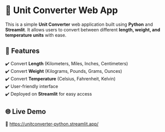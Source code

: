 # 🔄 Unit Converter Web App  

This is a simple **Unit Converter** web application built using **Python** and **Streamlit**. It allows users to convert between different **length, weight, and temperature units** with ease.

## 🚀 Features  
✔️ Convert **Length** (Kilometers, Miles, Inches, Centimeters)  
✔️ Convert **Weight** (Kilograms, Pounds, Grams, Ounces)  
✔️ Convert **Temperature** (Celsius, Fahrenheit, Kelvin)  
✔️ User-friendly interface  
✔️ Deployed on **Streamlit** for easy access  

## 🌐 Live Demo  
🔗 https://unitconverter-python.streamlit.app/

